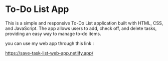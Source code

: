 
# To-Do List App

This is a simple and responsive To-Do List application built with HTML, CSS, and JavaScript. The app allows users to add, check off, and delete tasks, providing an easy way to manage to-do items.

you can use my web app through this link :

https://save-task-list-web-app.netlify.app/